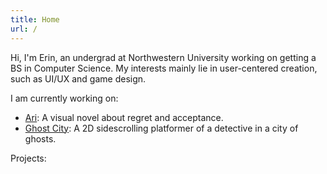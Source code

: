 ```yaml
---
title: Home
url: /
---
```


Hi, I'm Erin, an undergrad at Northwestern University working on getting a BS in Computer Science. My interests mainly lie in user-centered creation, such as UI/UX and game design. 

I am currently working on:
* [Ari](/ari): A visual novel about regret and acceptance.
* [Ghost City](/ghostcity): A 2D sidescrolling platformer of a detective in a city of ghosts.

Projects:




